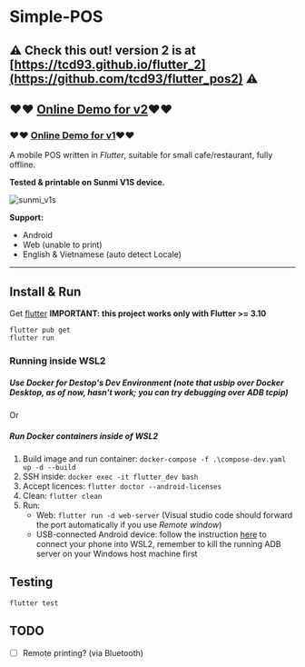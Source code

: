 # Simple-POS

## ⚠ Check this out! version 2 is at [https://tcd93.github.io/flutter_2](https://github.com/tcd93/flutter_pos2) ⚠ 
## ❤️❤️ [Online Demo for v2](https://tcd93.github.io/flutter_pos2)❤️❤️

### ❤️❤️ [Online Demo for v1](https://tcd93.github.io/flutter-pos)❤️❤️

A mobile POS written in _Flutter_, suitable for small cafe/restaurant, fully offline.

**Tested & printable on **Sunmi V1S** device.**

![sunmi_v1s](.github/resource/print.jpg)

**Support:**

- Android
- Web (unable to print)
- English & Vietnamese (auto detect Locale)

---

## Install & Run

Get [flutter](https://flutter.dev/)
**IMPORTANT: this project works only with Flutter >= 3.10**

```
flutter pub get
flutter run
```

### Running inside WSL2
##### Use **Docker for Destop**'s _Dev Environment_ (note that usbip over Docker Desktop, as of now, hasn't work; you can try debugging over ADB tcpip)
Or
##### Run Docker containers inside of WSL2
1. Build image and run container: `docker-compose -f .\compose-dev.yaml up -d --build`
2. SSH inside: `docker exec -it flutter_dev bash`
3. Accept licences: `flutter doctor --android-licenses`
4. Clean: `flutter clean`
5. Run:
    - Web: `flutter run -d web-server` (Visual studio code should forward the port automatically if you use _Remote window_)
    - USB-connected Android device: follow the instruction [here](https://learn.microsoft.com/en-us/windows/wsl/connect-usb) to connect your phone into WSL2, remember to kill the running ADB server on your Windows host machine first

## Testing
`flutter test`

## TODO
- [ ] Remote printing? (via Bluetooth)
